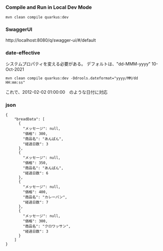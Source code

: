 ### Compile and Run in Local Dev Mode

```
mvn clean compile quarkus:dev
```

### SwaggerUI
http://localhost:8080/q/swagger-ui/#/default


### date-effective

システムプロパティを変える必要がある。
デフォルトは、"dd-MMM-yyyy"
10-Oct-2021

```
mvn clean compile quarkus:dev -Ddrools.dateformat="yyyy/MM/dd HH:mm:ss"
```

これで、2012-02-02 01:00:00　のような日付に対応


### json

```
{
    "breadData": [
      {
        "メッセージ": null,
        "価格": 300,
        "商品名": "あんぱん",
        "経過日数": 3
      },
      {
        "メッセージ": null,
        "価格": 350,
        "商品名": "あんぱん",
        "経過日数": 6
      },
      {
        "メッセージ": null,
        "価格": 400,
        "商品名": "カレーパン",
        "経過日数": 7
      },
      {
        "メッセージ": null,
        "価格": 300,
        "商品名": "クロワッサン",
        "経過日数": 3
      }
    ]
}
```

